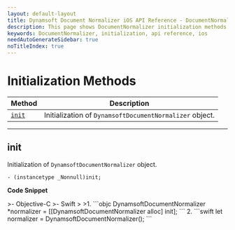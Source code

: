 ```yaml
---
layout: default-layout
title: Dynamsoft Document Normalizer iOS API Reference - DocumentNormalizer initialization
description: This page shows DocumentNormalizer initialization methods of Dynamsoft Document Normalizer for iOS SDK.
keywords: DocumentNormalizer, initialization, api reference, ios
needAutoGenerateSidebar: true
noTitleIndex: true
---
```


# Initialization Methods

  | Method               | Description |
  |----------------------|-------------|
  | [`init`](#init) | Initialization of `DynamsoftDocumentNormalizer` object.|

---

## init

Initialization of `DynamsoftDocumentNormalizer` object.

```objc
- (instancetype _Nonnull)init;
```

**Code Snippet**

<div class="sample-code-prefix"></div>
>- Objective-C
>- Swift
>
>1. 
```objc
DynamsoftDocumentNormalizer *normalizer = [[DynamsoftDocumentNormalizer alloc] init];
```
2. 
```swift
let normalizer = DynamsoftDocumentNormalizer();
```
